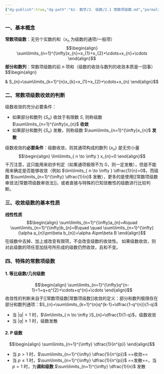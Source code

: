 ```yaml
---
{"dg-publish":true,"dg-path":"A1- 数学/2. 级数/2.1 常数项级数.md","permalink":"/A1- 数学/2. 级数/2.1 常数项级数/","dgPassFrontmatter":true,"noteIcon":"","created":"2024-05-21T15:20:28.000+08:00","updated":"2025-04-14T18:25:19.743+08:00"}
---
```


### 一、基本概念
**常数项级数**：无穷个实数的和（$x_{n}$ 为级数的通项/一般项）
$$\begin{align}
\sum\limits_{n=1}^{\infty}x_{n}=x_{1}+x_{2}+\cdots+x_{n}+\cdots
\end{align}$$
**部分和数列**：常数项级数的前 $n$ 项和（级数的收敛与数列的收敛本质是一回事）
$$\begin{align}

 & S_{n}=\sum\limits_{k=1}^{n}x_{k}=x_{1}+x_{2}+\cdots+x_{n}
\end{align}$$

### 二、常数项级数收敛的判断
级数收敛的充分必要条件：
- 如果部分和数列 $\left\{S_{n} \right\}$ 收敛于有限数 $S$, 则称级数 $\sum\limits_{n=1}^{\infty}x_{n}$ **收敛**
- 如果部分和数列 $\left\{S_{n} \right\}$ 发散，则称级数 $\sum\limits_{n=1}^{\infty}x_{n}$ **发散**

级数收敛的**必要条件**：级数收敛，则其通项构成的数列 $\left\{x_{n} \right\}$ 是无穷小量
$$\begin{align}
\lim\limits_{ n \to \infty } x_{n}=0
\end{align}$$
千万注意，这只能用来初步判定（如果通项极限不为 0，则一定发散），但是不能用来确定是否能够收敛（例如 $\lim\limits_{ n \to \infty } \dfrac{1}{n}=0$，而级数 $\sum\limits_{n=1}^{\infty} \dfrac{1}{n}$ 发散），更多的是使用[[常数项级数审敛法\|常数项级数审敛法]]，或者直接与特殊的已知敛散性的级数进行比较判断。

### 三、收敛级数的基本性质
**线性性质**
$$\begin{align}
\sum\limits_{n=1}^{\infty}a_{n}=A\quad  \sum\limits_{n=1}^{\infty}b_{n}=B\quad \quad  \sum\limits_{n=1}^{\infty}(\alpha a_{n}\pm\beta b_{n})=\alpha A\pm\beta B
\end{align}$$
在级数中去掉、加上或改变有限项，不会改变级数的收敛性。
如果级数收敛，则对此级数的项任意加括号所形成的级数仍然收敛，且和不变。
### 四、特殊的常数项级数
#### 1. 等比级数/几何级数
$$\begin{align}
\sum\limits_{n=1}^{\infty}q^{n-1}=1+q+q^{2}+\cdots+q^{n}+\cdots
\end{align}$$
收敛性的判断来自于[[常数项级数\|常数项级数]]收敛的定义：部分和数列极限存在
部分和数列通项：$S_{n}=\sum\limits_{k=1}^{n}q^{k-1}=\dfrac{1-q^{n}}{1-q}$
- 当 $|q|<1$ 时，$\lim\limits_{ n \to \infty }S_{n}=\dfrac{1}{1-q}$，级数收敛
- 当 $|q|\geq 1$ 时，级数发散
#### 2. P 级数
$$\begin{align}
\sum\limits_{n=1}^{\infty} \dfrac{1}{n^{p}}
\end{align}$$
- 当 $p>1$ 时，$\sum\limits_{n=1}^{\infty} \dfrac{1}{n^{p}}$ ==收敛==
- 当 $p\leq1$ 时，$\sum\limits_{n=1}^{\infty} \dfrac{1}{n^{p}}$ ==发散==，当 $p=1$ 时，为**调和级数** $\sum\limits_{n=1}^{\infty} \dfrac{1}{n}$   发散


